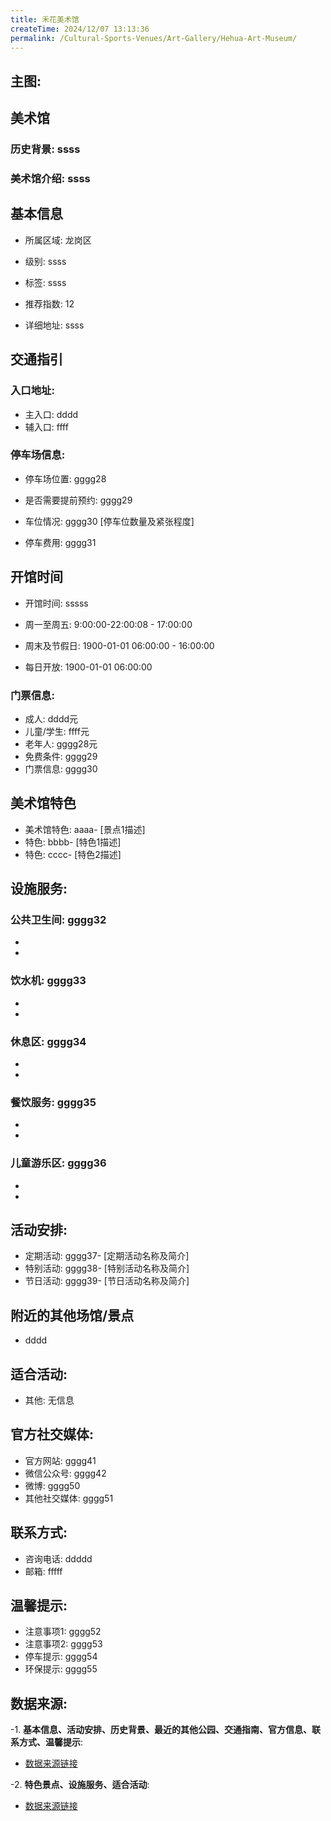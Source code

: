 ```yaml
---
title: 禾花美术馆
createTime: 2024/12/07 13:13:36
permalink: /Cultural-Sports-Venues/Art-Gallery/Hehua-Art-Museum/
---
```


## 主图:
<ImageCard
image="https://www.szartm.com/open/images/gkbg.png"
title= "禾花美术馆"
description= "ssss"
date="2024/12/07"
href="/"
author="sunshang-hl"
/>
## 美术馆
### 历史背景: ssss
### 美术馆介绍: ssss
## 基本信息

- 所属区域: 龙岗区

- 级别: ssss

- 标签: ssss

- 推荐指数: 12

- 详细地址: ssss

## 交通指引

### 入口地址:
- 主入口: dddd
- 辅入口: ffff
### 停车场信息:
- 停车场位置: gggg28

- 是否需要提前预约: gggg29

- 车位情况: gggg30 [停车位数量及紧张程度]

- 停车费用: gggg31

## 开馆时间
- 开馆时间: sssss

- 周一至周五: 9:00:00-22:00:08 - 17:00:00
- 周末及节假日: 1900-01-01 06:00:00 - 16:00:00
- 每日开放: 1900-01-01 06:00:00

### 门票信息:
- 成人: dddd元
- 儿童/学生: ffff元
- 老年人: gggg28元
- 免费条件: gggg29
- 门票信息: gggg30
## 美术馆特色
- 美术馆特色: aaaa- [景点1描述]
- 特色: bbbb- [特色1描述]
- 特色: cccc- [特色2描述]
## 设施服务:
### 公共卫生间: gggg32
- 
- 
### 饮水机: gggg33
- 
- 
### 休息区: gggg34
- 
- 
### 餐饮服务: gggg35
- 
- 
### 儿童游乐区: gggg36
- 
- 
## 活动安排:
- 定期活动: gggg37- [定期活动名称及简介]
- 特别活动: gggg38- [特别活动名称及简介]
- 节日活动: gggg39- [节日活动名称及简介]
## 附近的其他场馆/景点
- dddd

## 适合活动:
- 其他: 无信息

## 官方社交媒体:
- 官方网站: gggg41
- 微信公众号: gggg42
- 微博: gggg50
- 其他社交媒体: gggg51

## 联系方式:
- 咨询电话: ddddd 
- 邮箱: fffff

## 温馨提示:
- 注意事项1: gggg52
- 注意事项2: gggg53
- 停车提示: gggg54
- 环保提示: gggg55

## 数据来源:
-1. **基本信息、活动安排、历史背景、最近的其他公园、交通指南、官方信息、联系方式、温馨提示**:
- [数据来源链接](http://wtl.sz.gov.cn/ggfw/whl/msgylb/index.html)

-2. **特色景点、设施服务、适合活动**:
- [数据来源链接](http://wtl.sz.gov.cn/ggfw/whl/msgylb/index.html)

